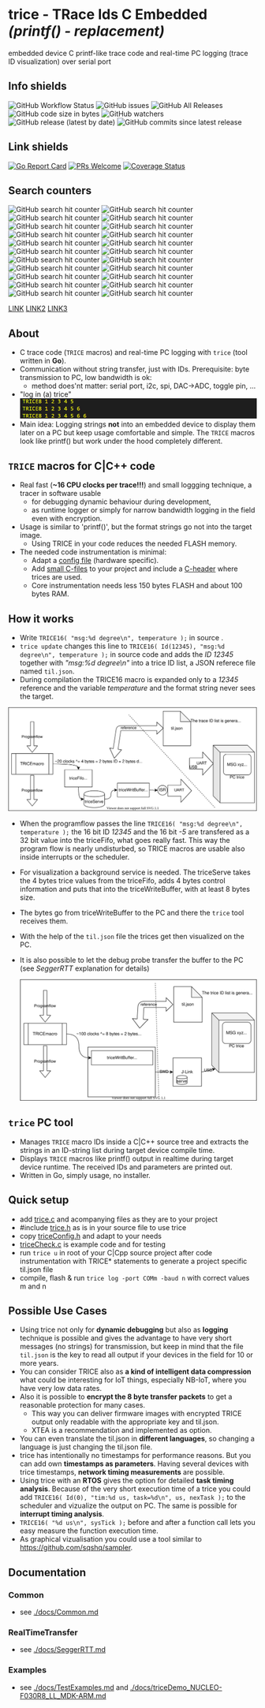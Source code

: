 # **trice** - **TR**ace **I**ds **C** **E**mbedded *(printf() - replacement)*
embedded device C printf-like trace code and real-time PC logging (trace ID visualization) over serial port

## Info shields
![GitHub Workflow Status](https://img.shields.io/github/workflow/status/rokath/trice/goreleaser)
![GitHub issues](https://img.shields.io/github/issues/rokath/trice)
![GitHub All Releases](https://img.shields.io/github/downloads/rokath/trice/total)
![GitHub code size in bytes](https://img.shields.io/github/languages/code-size/rokath/trice)
![GitHub watchers](https://img.shields.io/github/watchers/rokath/trice?label=watch)
![GitHub release (latest by date)](https://img.shields.io/github/v/release/rokath/trice)
![GitHub commits since latest release](https://img.shields.io/github/commits-since/rokath/trice/latest)

## Link shields
[![Go Report Card](https://goreportcard.com/badge/github.com/rokath/trice)](https://goreportcard.com/report/github.com/rokath/trice) 
[![PRs Welcome](https://img.shields.io/badge/PRs-welcome-brightgreen.svg?style=flat-square)](http://makeapullrequest.com)
[![Coverage Status](https://coveralls.io/repos/github/rokath/trice/badge.svg)](https://coveralls.io/github/rokath/trice)

## Search counters
![GitHub search hit counter](https://img.shields.io/github/search/rokath/trice/trace)
![GitHub search hit counter](https://img.shields.io/github/search/rokath/trice/instrumentation)
![GitHub search hit counter](https://img.shields.io/github/search/rokath/trice/embedded)
![GitHub search hit counter](https://img.shields.io/github/search/rokath/trice/logging)
![GitHub search hit counter](https://img.shields.io/github/search/rokath/trice/real-time)
![GitHub search hit counter](https://img.shields.io/github/search/rokath/trice/debugging)
![GitHub search hit counter](https://img.shields.io/github/search/rokath/trice/monitoring)
![GitHub search hit counter](https://img.shields.io/github/search/rokath/trice/terminal)
![GitHub search hit counter](https://img.shields.io/github/search/rokath/trice/cli)
![GitHub search hit counter](https://img.shields.io/github/search/rokath/trice/diagnostics)
![GitHub search hit counter](https://img.shields.io/github/search/rokath/trice/tool)
![GitHub search hit counter](https://img.shields.io/github/search/rokath/trice/data-recording)
![GitHub search hit counter](https://img.shields.io/github/search/rokath/trice/rtos)
![GitHub search hit counter](https://img.shields.io/github/search/rokath/trice/multi-language-support)
![GitHub search hit counter](https://img.shields.io/github/search/rokath/trice/compression)
![GitHub search hit counter](https://img.shields.io/github/search/rokath/trice/timing-analysis)
![GitHub search hit counter](https://img.shields.io/github/search/rokath/trice/time-measurement)
![GitHub search hit counter](https://img.shields.io/github/search/rokath/trice/golang)
![GitHub search hit counter](https://img.shields.io/github/search/rokath/trice/printf)
![GitHub search hit counter](https://img.shields.io/github/search/rokath/trice/encryption)
![GitHub search hit counter](https://img.shields.io/github/search/rokath/trice/serial)
![GitHub search hit counter](https://img.shields.io/github/search/rokath/trice/C)


[LINK](./docs/)
[LINK2](https://rokath.github.io/trice/)
[LINK3](https://rokath.github.io/trice/docs/)

## About
- C trace code (`TRICE` macros)  and real-time PC logging with `trice` (tool written in **Go**).
- Communication without string transfer, just with IDs. Prerequisite: byte transmission to PC, low bandwidth is ok:
  - method does'nt matter: serial port, i2c, spi, DAC->ADC, toggle pin, ...
- "log in (a) trice" ![](./docs/README.media/life0.gif)
- Main idea: Logging strings **not** into an embedded device to display them later on a PC but keep usage comfortable and simple. The `TRICE` macros look like printf() but work under the hood completely different.

## `TRICE` macros for C|C++ code
- Real fast (**~16 CPU clocks per trace!!!**) and small loggging technique, a tracer in software usable 
  - for debugging dynamic behaviour during development, 
  - as runtime logger or simply for narrow bandwidth logging in the field even with encryption.
- Usage is similar to 'printf()', but the format strings go not into the target image.
  - Using TRICE in your code reduces the needed FLASH memory.
- The needed code instrumentation is minimal:
  - Adapt a [config file](./srcTrice.C/triceConfig.h) (hardware specific).
  - Add [small C-files](./srcTrice.C/trice.c) to your project and include a [C-header](./srcTrice.C/trice.h) where trices are used.
  - Core instrumentation needs less 150 bytes FLASH and about 100 bytes RAM.
## How it works
- Write `TRICE16( "msg:%d degree\n", temperature );` in source .
- `trice update` changes this line to  `TRICE16( Id(12345), "msg:%d degree\n", temperature );` in source code and adds the *ID 12345* together with *"msg:%d degree\n"* into a trice ID list, a JSON referece file named `til.json`.
- During compilation the TRICE16 macro is expanded only to a *12345* reference and the variable *temperature* and the format string never sees the target.

![trice](./docs/README.media/triceBlockDiagram.svg)
- When the programflow passes the line `TRICE16( "msg:%d degree\n", temperature );` the 16 bit ID *12345* and the 16 bit *-5* are transfered as a 32 bit value into the triceFifo, what goes really fast. This way the program flow is nearly undisturbed, so TRICE macros are usable also inside interrupts or the scheduler.
- For visualization a background service is needed. The triceServe takes the 4 bytes trice values from the triceFifo, adds 4 bytes control information and puts that into the triceWriteBuffer, with at least 8 bytes size.
- The bytes go from triceWriteBuffer to the PC and there the `trice` tool receives them.
- With the help of the `til.json` file the trices get then visualized on the PC.
- It is also possible to let the debug probe transfer the buffer to the PC (see *SeggerRTT* explanation for details)

  ![triceBlockDiagramWithSeggerRTT.svg](./docs/README.media/triceBlockDiagramWithSeggerRTT.svg)


## `trice` PC tool
- Manages `TRICE` macro IDs inside a C|C++ source tree and extracts the strings in an ID-string list during target device compile time.
- Displays `TRICE` macros like printf() output in realtime during target device runtime. The received IDs and parameters are printed out.
- Written in Go, simply usage, no installer.

## Quick setup
- add [trice.c](./srcTrice.C/trice.c) and acompanying files as they are to your project
- #include [trice.h](./srcTrice.C/trice.h) as is in your source file to use trice
- copy [triceConfig.h](./srcTrice.C/triceConfig.h) and adapt to your needs
- [triceCheck.c](./srcTrice.C/triceCheck.c) 
is example code and for testing
- run `trice u` in root of your C|Cpp source project after code instrumentation with TRICE* statements to generate a project specific til.json file 
- compile, flash & run `trice log -port COMm -baud n` with correct values m and n

## Possible Use Cases
- Using trice not only for **dynamic debugging** but also as **logging** technique
    is possible and gives the advantage to have very short messages (no strings) for transmission, 
    but keep in mind that the file `til.json` is the key to read all output if your devices in the field for 10 or more years.
- You can consider TRICE also as **a kind of intelligent data compression** what could be interesting for IoT things, especially NB-IoT, where you have very low data rates.
- Also it is possible to **encrypt the 8 byte transfer packets** to get a reasonable protection for many cases.
  - This way you can deliver firmware images with encrypted TRICE output only readable with the appropriate key and til.json.
  - XTEA is a recommendation and implemented as option.
- You can even translate the til.json in **different languages**, so changing a language is just changing the til.json file.
- trice has intentionally no timestamps for performance reasons. But you can add own **timestamps as parameters**. Having several devices with trice timestamps, **network timing measurements** are possible.
- Using trice with an **RTOS** gives the option for detailed **task timing analysis**. Because of the very short execution time of a trice you could add `TRICE16( Id(0), "tim:%d us, task=%d\n", us, nexTask );` to the scheduler and vizualize the output on PC. The same is possible for **interrupt timing analysis**.
- `TRICE16( "%d us\n", sysTick );` before and after a function call lets you easy measure the function execution time.
- As graphical vizualisation you could use a tool similar to https://github.com/sqshq/sampler.

## Documentation
### Common
- see [./docs/Common.md](./docs/Common.md)
### RealTimeTransfer
- see [./docs/SeggerRTT.md](./docs/SeggerRTT.md)
### Examples
- see [./docs/TestExamples.md](./docs/TestExamples.md) and [./docs/triceDemo_NUCLEO-F030R8_LL_MDK-ARM.md](./docs/triceDemo_NUCLEO-F030R8_LL_MDK-ARM.md)
